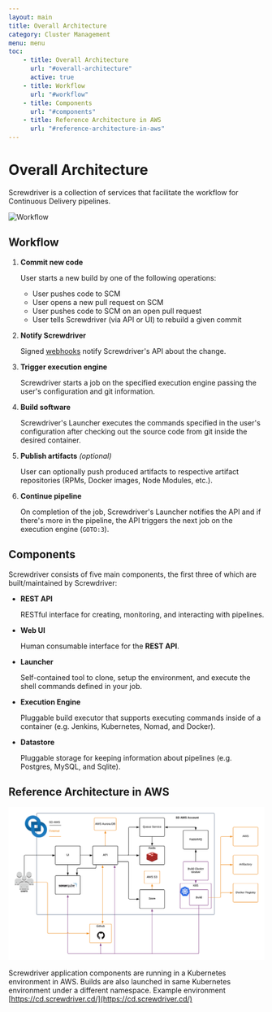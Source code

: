 ```yaml
---
layout: main
title: Overall Architecture
category: Cluster Management
menu: menu
toc:
    - title: Overall Architecture
      url: "#overall-architecture"
      active: true
    - title: Workflow
      url: "#workflow"
    - title: Components
      url: "#components"
    - title: Reference Architecture in AWS
      url: "#reference-architecture-in-aws"
---
```

# Overall Architecture

Screwdriver is a collection of services that facilitate the workflow for
Continuous Delivery pipelines.

![Workflow](assets/workflow.png)

## Workflow

1. **Commit new code**

    User starts a new build by one of the following operations:

    - User pushes code to SCM
    - User opens a new pull request on SCM
    - User pushes code to SCM on an open pull request
    - User tells Screwdriver (via API or UI) to rebuild a given commit

2. **Notify Screwdriver**

    Signed [webhooks](https://docs.github.com/en/developers/webhooks-and-events/webhooks/about-webhooks) notify
    Screwdriver's API about the change.

3. **Trigger execution engine**

    Screwdriver starts a job on the specified execution engine passing the
    user's configuration and git information.

4. **Build software**

    Screwdriver's Launcher executes the commands specified in the user's
    configuration after checking out the source code from git inside the
    desired container.

5. **Publish artifacts** _(optional)_

    User can optionally push produced artifacts to respective artifact
    repositories (RPMs, Docker images, Node Modules, etc.).

6. **Continue pipeline**

    On completion of the job, Screwdriver's Launcher notifies the API and
    if there's more in the pipeline, the API triggers the next job on the
    execution engine (`GOTO:3`).

## Components

Screwdriver consists of five main components, the first three of which are
built/maintained by Screwdriver:

 - **REST API**

    RESTful interface for creating, monitoring, and interacting with pipelines.

 - **Web UI**

    Human consumable interface for the **REST API**.

 - **Launcher**

    Self-contained tool to clone, setup the environment, and execute the
    shell commands defined in your job.

 - **Execution Engine**

    Pluggable build executor that supports executing commands inside of a
    container (e.g. Jenkins, Kubernetes, Nomad, and Docker).

 - **Datastore**

    Pluggable storage for keeping information about pipelines
    (e.g. Postgres, MySQL, and Sqlite).

## Reference Architecture in AWS

![Architecture](assets/arch-k8s.png)

Screwdriver application components are running in a Kubernetes environment in AWS. Builds are also launched in same Kubernetes environment under a different namespace. 
Example environment [https://cd.screwdriver.cd/](https://cd.screwdriver.cd/)
